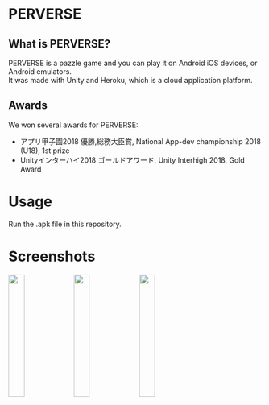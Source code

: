 # PERVERSE
## What is PERVERSE?
PERVERSE is a pazzle game and you can play it on Android iOS devices, or Android emulators.  
It was made with Unity and Heroku, which is a cloud application platform.  

## Awards
We won several awards for PERVERSE:
- アプリ甲子園2018 優勝,総務大臣賞, National App-dev championship 2018 (U18), 1st prize 
- Unityインターハイ2018 ゴールドアワード, Unity Interhigh 2018, Gold Award

# Usage
Run the .apk file in this repository.  

# Screenshots

<div>
  <img src="https://tamaroning.github.io/pvs_ss/6.png" width=25%>
  <img src="https://tamaroning.github.io/pvs_ss/2.png" width=25%>
  <img src="https://tamaroning.github.io/pvs_ss/5.png" width=25%>
</div>

